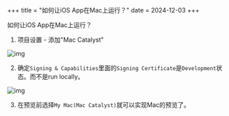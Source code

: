 +++
title = "如何让iOS App在Mac上运行？"
date = 2024-12-03
+++

如何让iOS App在Mac上运行？

1. 项目设置 - 添加"Mac Catalyst"

![img](https://linxz-aliyun.oss-cn-shenzhen.aliyuncs.com/images/202412031713599.png)

2. 确定`Signing & Capabilities`里面的`Signing Certificate`是`Development`状态。而不是run locally。

![img](https://linxz-aliyun.oss-cn-shenzhen.aliyuncs.com/images/202412031717928.png)

3. 在预览前选择`My Mac(Mac Catalyst)`就可以实现Mac的预览了。
